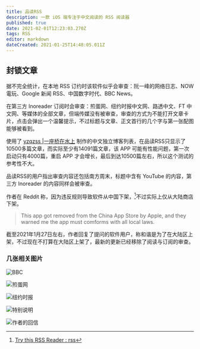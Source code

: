 ```yaml
---
title: 品读RSS
description: 一款 iOS 端专注于中文阅读的 RSS 阅读器
published: true
date: 2021-02-01T12:23:03.270Z
tags: RSS
editor: markdown
dateCreated: 2021-01-25T14:48:05.011Z
---
```


## 封锁文章

据不完全统计，在本地 RSS 订约时该软件似乎会审查：阮一峰的网络日志、NOW電玩、Google 新闻 RSS、中国数字时代、BBC News。

在第三方 Inoreader 订阅时会审查：煎蛋网、纽约时报中文网、路透中文、FT 中文网、等媒体的全部文章，但端传媒没有被审查，审查的方式为不能打开文章卡片，点击会弹出一个温馨提示，不过标题与文章、正文首行的几个字与第一张配图能够被看到。

使用了 [yzqzss |一座桥在水上](https://blog.othing.xyz) 制作的中文独立博客列表，在品读RSS只显示了10500多篇文章，而实际至少有14091篇文章，该 APP 可能有性能问题，第一次启动只有4000篇，重启 APP 才会增长，最后到达10500篇左右，所以这个测试的参考性不大。

品读RSS的用户指出审查内容还包括南方周末，标题中含有 YouTube 的内容，第三方 Inoreader 的内容同样会被审查。

作者在 Reddit 称，因为违反规则导致软件从中国下架，[^pdr_b]不过实际上仅从大陆商店下架。

[^pdr_b]: [Try this RSS Reader : rss](https://web.archive.org/web/20210125092406/https://old.reddit.com/r/rss/comments/l33e0n/try_this_rss_reader/)

> This app got removed from the China App Store by Apple, and they warned me the app must comforms with all local laws.

截至2021年1月27日左右，作者回复了提问的软件用户，称和谐是为了在大陆区上架，不过现在不打算在大陆区上架了，最新的更新已经移除了阅读与订阅的审查。

### 几张相关图片

![BBC](src/photo/Pindoo_RSS/bbc_b.png)

![煎蛋网](src/photo/Pindoo_RSS/js_b.png)

![纽约时报](src/photo/Pindoo_RSS/nyt_b.png)

![特别说明](src/photo/Pindoo_RSS/Q&A.png)

![作者的回信](src/photo/Pindoo_RSS/message.jpg)
